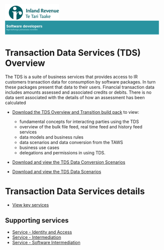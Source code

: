 ![IRD logo](../../../Images/IRlogo.gif)
![Software Dev](../../../Images/SoftwareDev.png)

Transaction Data Services (TDS) Overview
=======================================

The TDS is a suite of business services that provides access to IR customers transaction data for consumption by software packages.  In turn these packages present that data to their users. 
Financial transaction data includes amounts assessed and associated credits or debits.  There is no data sent associated with the details of how an assessment has been calculated

* [Download the TDS Overview and Transition build pack](TDS%20Overview%20and%20Transition%20-%20Build%20Pack.pdf) to view:
	- fundamental concepts for interacting parties using the TDS
	- overview of the bulk file feed, real time feed and history feed services
	- data models and business rules
	- data scenarios and data conversion from the TAWS
	- business use cases
	- delegations and permissions in using TDS.

* [Download and view the TDS Data Conversion Scenarios](TDS%20Overview%20and%20Transition%20Data%20Conversion%20Scenarios.xlsx)

* [Download and view the TDS Data Scenarios](TDS%20Overview%20and%20Transition%20Data%20Scenarios.xlsx)


Transaction Data Services details
=======================================
* [View key services](../../)

Supporting services
-------------
* [Service - Identity and Access](../Service%20-%20Identity%20and%20Access/Latest/)
* [Service - Intermediation](../Service%20-%20Intermediation)
* [Service - Software Intermediation](../Service%20-%20Software%20Intermediation)


